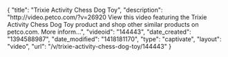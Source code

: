 {
    "title": "Trixie Activity Chess Dog Toy",
    "description": "http:\/\/video.petco.com\/?v=26920 View this video featuring the Trixie Activity Chess Dog Toy product and shop other similar products on petco.com. More inform...",
    "videoid": "144443",
    "date_created": "1394588987",
    "date_modified": "1418181170",
    "type": "captivate",
    "layout": "video",
    "url": "\/v\/trixie-activity-chess-dog-toy\/144443"
}